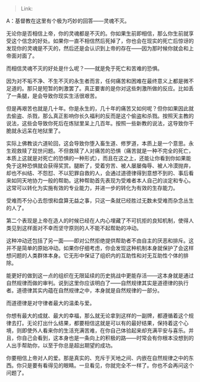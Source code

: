 > Link: 

A：基督教在这里有个极为巧妙的回答——灵魂不灭。

无论你是否相信上帝，你的灵魂都是不灭的。你如果生前即相信，那么你生前就享受这个信念的好处。如果你一直不相信然后死掉了，你也会在现实的死亡后惊讶的发现你的灵魂是不灭的，然后还是会认识到上帝的存在——因为那时候你就会和上帝面对面了。

而相信灵魂不灭的好处是什么呢？——就是免于死亡和苦难的恐惧。

因为对不垢不净、不生不灭的永生者而言，任何痛苦和困难在最终意义上都是微不足道的。那只是短暂的刺激罢了。真正要害的是你对这些刺激所做的反应。比如丢了一条腿，是会导致你现实生活很艰苦。

但是再艰苦也就是几十年。你是永生的，几十年的痛苦又如何呢？但你如果因此就去偷盗、杀戮，那么真正影响你长久福利的反而是这个偷盗和杀戮。按照天主教的说法，这些会导致你死后在炼狱里呆上几百年。按照一些新教的说法，这导致你干脆就永远呆在地狱里了。

实际上佛教谈六道轮回，这会导致你堕入畜生道、修罗道，本质上是一个意思。永生观救赎了现世问题。不但救赎了人对痛苦的恐惧（痛苦就是一种不完全的死亡，本质上这就是对死亡的恐惧的一种形式），而且在这之上，还能让你看到你如果能免于这种恐惧就会获得奖赏。腿断了，受着穷苦、被人屡屡侮辱、被人冷漠抛弃，却也不纠结、不怨怼、不以犯罪自救的人，会通过道德律得到意想不到的、事后看来如同天地协力一般的帮助。这种帮助首先表现为受难者本人自己的淡定和专心。这常可以转化为实施有效的专业能力，并进一步的转化为有效的生存能力。

受难而不分心去怨恨和盘算无益之事，只这一条就已经胜过无数未受难而杂念丛生的人了。

第二个表现是上帝在造人的时候已经在人内心埋藏了不可抗拒的良知机制，使得人类见到这样面对不幸而坚守原则的人不能不起帮助的冲动。

这种冲动还包括了另一面——即对公然拒绝提供帮助者不由自主的厌恶和排斥。这并不是简单的原始冲动。如果你仔细考虑，你会发现这种机制本身就保护了会这样想问题的人类群体本身。它无形中保证了组织内的互助性和对无互助性个体的排除。

能更好的做到这一点的组织在无限延续的历史挑战中更能存活——这本身就是通过自然规律而做的审判。说到这里你应该明白了——自然规律其实是道德律的执行者。道德律其实内蕴在自然规律之中，本身就是自然规律的一部分。

而道德律是对守律者最大的温柔与爱。

你想有最大的成就、最大的幸福，那么就无论拿到这样的一副牌，都遵循着这个规律去打。无论打出什么结果，都要相信这就是可以有的最好结果，保持着这个心境，则即使外人看来你的生活充满苦难，在你自己体验起来却充满平安与喜乐。并且，你自己会看到，这本身也是一条向上的积极的路——时常会有你根本没想到的人出手帮助你，以至于你总是超出期望的成功。

你要相信上帝对人的爱。那是真实的、充斥于天地之间、内嵌在自然规律之中的东西。你只是要有看得见的眼睛。一旦看见，你就完全不一样了。你也不会再问这个问题了。